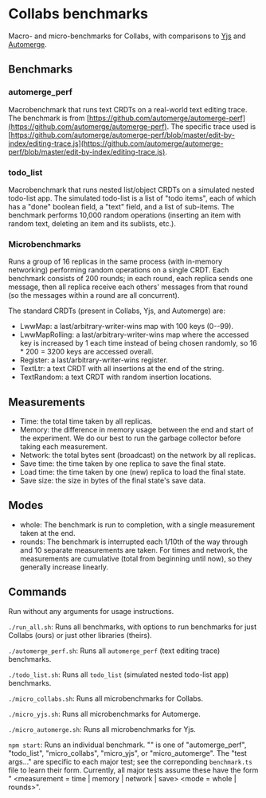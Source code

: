# Collabs benchmarks

Macro- and micro-benchmarks for Collabs, with comparisons to [Yjs](https://docs.yjs.dev/) and [Automerge](https://github.com/automerge/).

## Benchmarks

### automerge_perf

Macrobenchmark that runs text CRDTs on a real-world text editing trace. The benchmark is from [https://github.com/automerge/automerge-perf](https://github.com/automerge/automerge-perf). The specific trace used is [https://github.com/automerge/automerge-perf/blob/master/edit-by-index/editing-trace.js](https://github.com/automerge/automerge-perf/blob/master/edit-by-index/editing-trace.js).

### todo_list

Macrobenchmark that runs nested list/object CRDTs on a simulated nested todo-list app. The simulated todo-list is a list of "todo items", each of which has a "done" boolean field, a "text" field, and a list of sub-items. The benchmark performs 10,000 random operations (inserting an item with random text, deleting an item and its sublists, etc.).

### Microbenchmarks

Runs a group of 16 replicas in the same process (with in-memory networking) performing random operations on a single CRDT. Each benchmark consists of 200 rounds; in each round, each replica sends one message, then all replica receive each others' messages from that round (so the messages within a round are all concurrent).

The standard CRDTs (present in Collabs, Yjs, and Automerge) are:

- LwwMap: a last/arbitrary-writer-wins map with 100 keys (0--99).
- LwwMapRolling: a last/arbitrary-writer-wins map where the accessed key is increased by 1 each time instead of being chosen randomly, so 16 \* 200 = 3200 keys are accessed overall.
- Register: a last/arbitrary-writer-wins register.
- TextLtr: a text CRDT with all insertions at the end of the string.
- TextRandom: a text CRDT with random insertion locations.

## Measurements

- Time: the total time taken by all replicas.
- Memory: the difference in memory usage between the end and start of the experiment. We do our best to run the garbage collector before taking each measurement.
- Network: the total bytes sent (broadcast) on the network by all replicas.
- Save time: the time taken by one replica to save the final state.
- Load time: the time taken by one (new) replica to load the final state.
- Save size: the size in bytes of the final state's save data.

## Modes

- whole: The benchmark is run to completion, with a single measurement taken at the end.
- rounds: The benchmark is interrupted each 1/10th of the way through and 10 separate measurements are taken. For times and network, the measurements are cumulative (total from beginning until now), so they generally increase linearly.

## Commands

Run without any arguments for usage instructions.

`./run_all.sh`: Runs all benchmarks, with options to run benchmarks for just Collabs (ours) or just other libraries (theirs).

`./automerge_perf.sh`: Runs all `automerge_perf` (text editing trace) benchmarks.

`./todo_list.sh`: Runs all `todo_list` (simulated nested todo-list app) benchmarks.

`./micro_collabs.sh`: Runs all microbenchmarks for Collabs.

`./micro_yjs.sh`: Runs all microbenchmarks for Automerge.

`./micro_automerge.sh`: Runs all microbenchmarks for Yjs.

`npm start`: Runs an individual benchmark. "<major test>" is one of "automerge_perf", "todo_list", "micro_collabs", "micro_yjs", or "micro_automerge". The "test args..." are specific to each major test; see the correponding `benchmark.ts` file to learn their form. Currently, all major tests assume these have the form "<test name> <measurement = time | memory | network | save> <mode = whole | rounds>".
